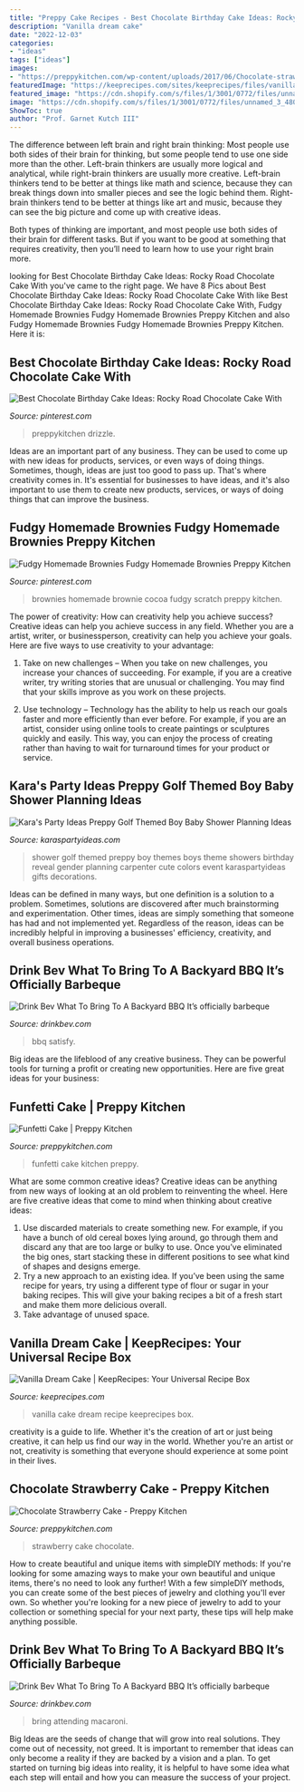 ```yaml
---
title: "Preppy Cake Recipes - Best Chocolate Birthday Cake Ideas: Rocky Road Chocolate Cake With"
description: "Vanilla dream cake"
date: "2022-12-03"
categories:
- "ideas"
tags: ["ideas"]
images:
- "https://preppykitchen.com/wp-content/uploads/2017/06/Chocolate-strawberry-cake-5.jpg"
featuredImage: "https://keeprecipes.com/sites/keeprecipes/files/vanilla-dream-cake-3-sm.jpg"
featured_image: "https://cdn.shopify.com/s/files/1/3001/0772/files/unnamed_3_480x480.jpg?v=1626518266"
image: "https://cdn.shopify.com/s/files/1/3001/0772/files/unnamed_3_480x480.jpg?v=1626518266"
ShowToc: true
author: "Prof. Garnet Kutch III"
---
```



The difference between left brain and right brain thinking:
Most people use both sides of their brain for thinking, but some people tend to use one side more than the other. Left-brain thinkers are usually more logical and analytical, while right-brain thinkers are usually more creative.
Left-brain thinkers tend to be better at things like math and science, because they can break things down into smaller pieces and see the logic behind them. Right-brain thinkers tend to be better at things like art and music, because they can see the big picture and come up with creative ideas.

Both types of thinking are important, and most people use both sides of their brain for different tasks. But if you want to be good at something that requires creativity, then you’ll need to learn how to use your right brain more.

	

		
looking for Best Chocolate Birthday Cake Ideas: Rocky Road Chocolate Cake With you've came to the right page. We have 8 Pics about Best Chocolate Birthday Cake Ideas: Rocky Road Chocolate Cake With like Best Chocolate Birthday Cake Ideas: Rocky Road Chocolate Cake With, Fudgy Homemade Brownies Fudgy Homemade Brownies Preppy Kitchen and also Fudgy Homemade Brownies Fudgy Homemade Brownies Preppy Kitchen. Here it is:
		
    
## Best Chocolate Birthday Cake Ideas: Rocky Road Chocolate Cake With

<img loading=lazy src="https://i.pinimg.com/736x/8f/2c/56/8f2c566a234889d80855d372eddbc274.jpg" onerror="this.onerror=null;this.src='https://tse2.mm.bing.net/th?id=OIP.mklYkNCs5ArIQvJM4FICDwHaKf&amp;pid=15.1';" alt="Best Chocolate Birthday Cake Ideas: Rocky Road Chocolate Cake With">

_Source: pinterest.com_

>preppykitchen drizzle. 

	

Ideas are an important part of any business. They can be used to come up with new ideas for products, services, or even ways of doing things. Sometimes, though, ideas are just too good to pass up. That's where creativity comes in. It's essential for businesses to have ideas, and it's also important to use them to create new products, services, or ways of doing things that can improve the business.

    
## Fudgy Homemade Brownies Fudgy Homemade Brownies Preppy Kitchen

<img loading=lazy src="https://i.pinimg.com/736x/27/8c/61/278c6166947c97a5ebb03c1741d256fc.jpg" onerror="this.onerror=null;this.src='https://tse3.mm.bing.net/th?id=OIP.DH3fhqkwxZ_k7qunpN7dsAHaLH&amp;pid=15.1';" alt="Fudgy Homemade Brownies Fudgy Homemade Brownies Preppy Kitchen">

_Source: pinterest.com_

>brownies homemade brownie cocoa fudgy scratch preppy kitchen. 

	

The power of creativity: How can creativity help you achieve success?
Creative ideas can help you achieve success in any field. Whether you are a artist, writer, or businessperson, creativity can help you achieve your goals. Here are five ways to use creativity to your advantage: 
1. Take on new challenges – When you take on new challenges, you increase your chances of succeeding. For example, if you are a creative writer, try writing stories that are unusual or challenging. You may find that your skills improve as you work on these projects. 

2. Use technology – Technology has the ability to help us reach our goals faster and more efficiently than ever before. For example, if you are an artist, consider using online tools to create paintings or sculptures quickly and easily. This way, you can enjoy the process of creating rather than having to wait for turnaround times for your product or service. 


    
## Kara&#039;s Party Ideas Preppy Golf Themed Boy Baby Shower Planning Ideas

<img loading=lazy src="http://karaspartyideas.com/wp-content/uploads/2013/06/golf-_600x754.jpg" onerror="this.onerror=null;this.src='https://tse4.mm.bing.net/th?id=OIP.ANiB39PB_rJg5jdWZMzmUgHaJT&amp;pid=15.1';" alt="Kara&#039;s Party Ideas Preppy Golf Themed Boy Baby Shower Planning Ideas">

_Source: karaspartyideas.com_

>shower golf themed preppy boy themes boys theme showers birthday reveal gender planning carpenter cute colors event karaspartyideas gifts decorations. 

	

Ideas can be defined in many ways, but one definition is a solution to a problem. Sometimes, solutions are discovered after much brainstorming and experimentation. Other times, ideas are simply something that someone has had and not implemented yet. Regardless of the reason, ideas can be incredibly helpful in improving a businesses' efficiency, creativity, and overall business operations.

    
## Drink Bev What To Bring To A Backyard BBQ It’s Officially Barbeque

<img loading=lazy src="https://cdn.shopify.com/s/files/1/3001/0772/files/unnamed_3_480x480.jpg?v=1626518266" onerror="this.onerror=null;this.src='https://tse3.mm.bing.net/th?id=OIP.MVTwLto6jb5ioNwYlwty5gHaE8&amp;pid=15.1';" alt="Drink Bev What To Bring To A Backyard BBQ It’s officially barbeque">

_Source: drinkbev.com_

>bbq satisfy. 

	

Big ideas are the lifeblood of any creative business. They can be powerful tools for turning a profit or creating new opportunities. Here are five great ideas for your business:

    
## Funfetti Cake | Preppy Kitchen

<img loading=lazy src="https://preppykitchen.com/wp-content/uploads/2017/03/Blue-Funfetti-4.jpg" onerror="this.onerror=null;this.src='https://tse4.mm.bing.net/th?id=OIP.dZPP8-qeg0T5oDe-SH_SNgHaHa&amp;pid=15.1';" alt="Funfetti Cake | Preppy Kitchen">

_Source: preppykitchen.com_

>funfetti cake kitchen preppy. 

	

What are some common creative ideas?
Creative ideas can be anything from new ways of looking at an old problem to reinventing the wheel. Here are five creative ideas that come to mind when thinking about creative ideas: 
1. Use discarded materials to create something new. For example, if you have a bunch of old cereal boxes lying around, go through them and discard any that are too large or bulky to use. Once you’ve eliminated the big ones, start stacking these in different positions to see what kind of shapes and designs emerge.
2. Try a new approach to an existing idea. If you’ve been using the same recipe for years, try using a different type of flour or sugar in your baking recipes. This will give your baking recipes a bit of a fresh start and make them more delicious overall.
3. Take advantage of unused space.

    
## Vanilla Dream Cake | KeepRecipes: Your Universal Recipe Box

<img loading=lazy src="https://keeprecipes.com/sites/keeprecipes/files/vanilla-dream-cake-3-sm.jpg" onerror="this.onerror=null;this.src='https://tse3.mm.bing.net/th?id=OIP.c7JFbYUFrY4fOxlSTTwBtgHaKh&amp;pid=15.1';" alt="Vanilla Dream Cake | KeepRecipes: Your Universal Recipe Box">

_Source: keeprecipes.com_

>vanilla cake dream recipe keeprecipes box. 

	

creativity is a guide to life. Whether it's the creation of art or just being creative, it can help us find our way in the world. Whether you're an artist or not, creativity is something that everyone should experience at some point in their lives.

    
## Chocolate Strawberry Cake - Preppy Kitchen

<img loading=lazy src="https://preppykitchen.com/wp-content/uploads/2017/06/Chocolate-strawberry-cake-5.jpg" onerror="this.onerror=null;this.src='https://tse3.mm.bing.net/th?id=OIP.lD94qViVIBmT-rMdluiQoAHaFI&amp;pid=15.1';" alt="Chocolate Strawberry Cake - Preppy Kitchen">

_Source: preppykitchen.com_

>strawberry cake chocolate. 

	

How to create beautiful and unique items with simpleDIY methods:
If you're looking for some amazing ways to make your own beautiful and unique items, there's no need to look any further! With a few simpleDIY methods, you can create some of the best pieces of jewelry and clothing you'll ever own. So whether you're looking for a new piece of jewelry to add to your collection or something special for your next party, these tips will help make anything possible.

    
## Drink Bev What To Bring To A Backyard BBQ It’s Officially Barbeque

<img loading=lazy src="http://cdn.shopify.com/s/files/1/3001/0772/articles/IMG_6092_38cd990c-ab56-4750-b424-bb0c0301e7d9_1200x1200.jpg?v=1626518289" onerror="this.onerror=null;this.src='https://tse3.mm.bing.net/th?id=OIP.eY6FeK0LmftcKTq82vja9gHaE8&amp;pid=15.1';" alt="Drink Bev What To Bring To A Backyard BBQ It’s officially barbeque">

_Source: drinkbev.com_

>bring attending macaroni. 

	

Big Ideas are the seeds of change that will grow into real solutions. They come out of necessity, not greed. It is important to remember that ideas can only become a reality if they are backed by a vision and a plan. To get started on turning big ideas into reality, it is helpful to have some idea what each step will entail and how you can measure the success of your project.

